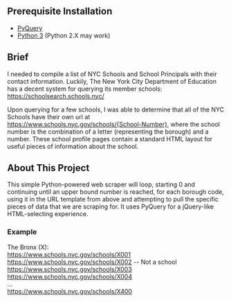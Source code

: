 ## Prerequisite Installation

- [PyQuery](https://pyquery.readthedocs.io/en/latest/)
- [Python 3](https://www.python.org/downloads/) (Python 2.X may work)

## Brief

I needed to compile a list of NYC Schools and School Principals with their contact information. Luckily, The New York City Department of Education has a decent system for querying its member schools:
https://schoolsearch.schools.nyc/

Upon querying for a few schools, I was able to determine that all of the NYC Schools have their own url at https://www.schools.nyc.gov/schools/{School-Number}, where the school number is the combination of a letter (representing the borough) and a number. These school profile pages contain a standard HTML layout for useful pieces of information about the school.

## About This Project

This simple Python-powered web scraper will loop, starting 0 and continuing until an upper bound number is reached, for each borough code, using it in the URL template from above and attempting to pull the specific pieces of data that we are scraping for. It uses PyQuery for a jQuery-like HTML-selecting experience.

### Example
The Bronx (X):  
https://www.schools.nyc.gov/schools/X001  
https://www.schools.nyc.gov/schools/X002 -- Not a school  
https://www.schools.nyc.gov/schools/X003  
https://www.schools.nyc.gov/schools/X004  
...  
https://www.schools.nyc.gov/schools/X400


